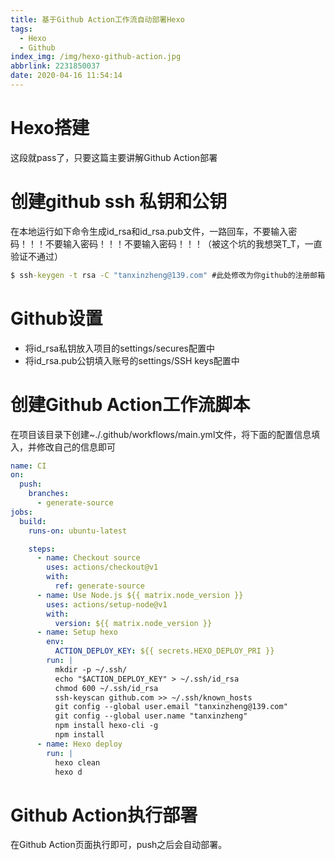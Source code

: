 ```yaml
---
title: 基于Github Action工作流自动部署Hexo
tags:
  - Hexo
  - Github
index_img: /img/hexo-github-action.jpg
abbrlink: 2231850037
date: 2020-04-16 11:54:14
---
```


# Hexo搭建
这段就pass了，只要这篇主要讲解Github Action部署

# 创建github ssh 私钥和公钥
在本地运行如下命令生成id_rsa和id_rsa.pub文件，一路回车，不要输入密码！！！不要输入密码！！！不要输入密码！！！（被这个坑的我想哭T_T，一直验证不通过）
```cmd
$ ssh-keygen -t rsa -C "tanxinzheng@139.com" #此处修改为你github的注册邮箱
```

# Github设置
- 将id_rsa私钥放入项目的settings/secures配置中
- 将id_rsa.pub公钥填入账号的settings/SSH keys配置中

# 创建Github Action工作流脚本

在项目该目录下创建~./.github/workflows/main.yml文件，将下面的配置信息填入，并修改自己的信息即可

```yml
name: CI
on:
  push:
    branches:
      - generate-source
jobs:
  build:
    runs-on: ubuntu-latest

    steps:
      - name: Checkout source
        uses: actions/checkout@v1
        with:
          ref: generate-source
      - name: Use Node.js ${{ matrix.node_version }}
        uses: actions/setup-node@v1
        with:
          version: ${{ matrix.node_version }}
      - name: Setup hexo
        env:
          ACTION_DEPLOY_KEY: ${{ secrets.HEXO_DEPLOY_PRI }}
        run: |
          mkdir -p ~/.ssh/
          echo "$ACTION_DEPLOY_KEY" > ~/.ssh/id_rsa
          chmod 600 ~/.ssh/id_rsa
          ssh-keyscan github.com >> ~/.ssh/known_hosts
          git config --global user.email "tanxinzheng@139.com"
          git config --global user.name "tanxinzheng"
          npm install hexo-cli -g
          npm install
      - name: Hexo deploy
        run: |
          hexo clean
          hexo d
```

# Github Action执行部署
在Github Action页面执行即可，push之后会自动部署。